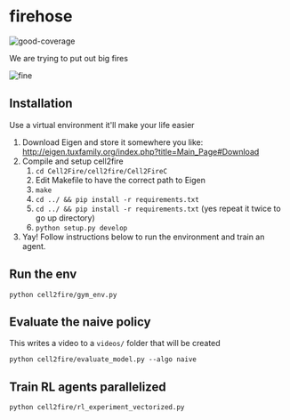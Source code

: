 # firehose
![good-coverage](https://img.shields.io/badge/coverage-101%25-brightgreen)

We are trying to put out big fires

![fine](./figs/giphy.gif)

## Installation
Use a virtual environment it'll make your life easier

1. Download Eigen and store it somewhere you like: http://eigen.tuxfamily.org/index.php?title=Main_Page#Download
2. Compile and setup cell2fire
   1. `cd Cell2Fire/cell2fire/Cell2FireC`
   2. Edit Makefile to have the correct path to Eigen
   3. `make`
   4. `cd ../ && pip install -r requirements.txt`
   5. `cd ../ && pip install -r requirements.txt` (yes repeat it twice to go up directory)
   6. `python setup.py develop`
3. Yay! Follow instructions below to run the environment and train an agent.

## Run the env
```
python cell2fire/gym_env.py
```

## Evaluate the naive policy
This writes a video to a `videos/` folder that will be created
```
python cell2fire/evaluate_model.py --algo naive
```

## Train RL agents parallelized
```
python cell2fire/rl_experiment_vectorized.py
```

